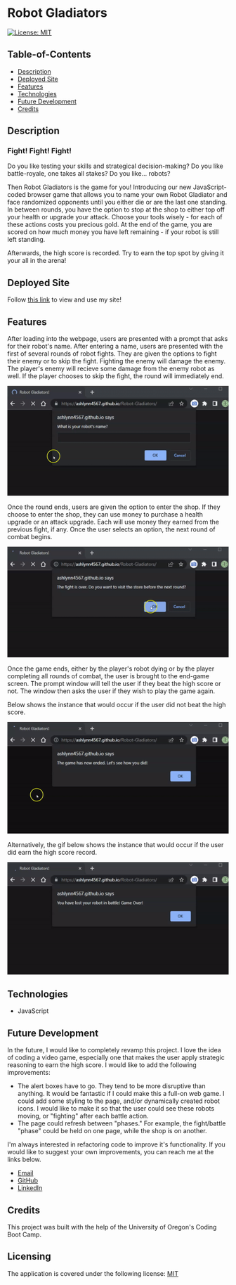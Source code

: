 # Robot Gladiators

[![License: MIT](https://img.shields.io/badge/License-MIT-yellow.svg)](https://opensource.org/licenses/MIT)

## Table-of-Contents

- [Description](#description)
- [Deployed Site](#deployed-site)
- [Features](#features)
- [Technologies](#technologies)
- [Future Development](#future-development)
- [Credits](#credits)

## Description

### Fight! Fight! Fight!

Do you like testing your skills and strategical decision-making? Do you like battle-royale, one takes all stakes? Do you like... robots?

Then Robot Gladiators is the game for you! Introducing our new JavaScript-coded browser game that allows you to name your own Robot Gladiator and face randomized opponents until you either die or are the last one standing. In between rounds, you have the option to stop at the shop to either top off your health or upgrade your attack. Choose your tools wisely - for each of these actions costs you precious gold. At the end of the game, you are scored on how much money you have left remaining - if your robot is still left standing.

Afterwards, the high score is recorded. Try to earn the top spot by giving it your all in the arena!

## Deployed Site

Follow [this link](https://ashlynn4567.github.io/Robot-Gladiators/) to view and use my site!

## Features

After loading into the webpage, users are presented with a prompt that asks for their robot's name. After entering a name, users are presented with the first of several rounds of robot fights. They are given the options to fight their enemy or to skip the fight. Fighting the enemy will damage the enemy. The player's enemy will recieve some damage from the enemy robot as well. If the player chooses to skip the fight, the round will immediately end.

<p align="center">
<img alt="A demonstration gif showing how the user nagivates through the alert panels. The user must name their robot, then the game starts. During each round of robot gladiators, users have the option to stay and fight or skip the fight entirely. " src="./assets/images/robot-gladiators-demo.gif"/>
</p>

Once the round ends, users are given the option to enter the shop. If they choose to enter the shop, they can use money to purchase a health upgrade or an attack upgrade. Each will use money they earned from the previous fight, if any. Once the user selects an option, the next round of combat begins.

<p align="center">
<img alt="A demonstration gif showing that the user can enter the shop in between rounds of combat. In the shop, they can choose to upgrade their health or their attack. After the user selects an option, the next round of combat begins." src="./assets/images/robot-gladiators-demo-2.gif"/>
</p>

Once the game ends, either by the player's robot dying or by the player completing all rounds of combat, the user is brought to the end-game screen. The prompt window will tell the user if they beat the high score or not. The window then asks the user if they wish to play the game again.

Below shows the instance that would occur if the user did not beat the high score.

<p align="center">
<img alt="A demonstration gif showing the user navigating through the end-game screen. It will tell the user if they beat the current high score or not, and then ask the user if they wish to play again. This gif shows that the user did not earn the high score." src="./assets/images/robot-gladiators-demo-3.gif"/>
</p>

Alternatively, the gif below shows the instance that would occur if the user did earn the high score record.

<p align="center">
<img alt="A demonstration gif showing the user navigating through the end-game screen. It will tell the user if they beat the current high score or not, and then ask the user if they wish to play again. This gif shows that the user did earn the high score." src="./assets/images/robot-gladiators-demo-4.gif"/>
</p>

## Technologies

- JavaScript

## Future Development

In the future, I would like to completely revamp this project. I love the idea of coding a video game, especially one that makes the user apply strategic reasoning to earn the high score. I would like to add the following improvements:

- The alert boxes have to go. They tend to be more disruptive than anything. It would be fantastic if I could make this a full-on web game. I could add some styling to the page, and/or dynamically created robot icons. I would like to make it so that the user could see these robots moving, or "fighting" after each battle action.
- The page could refresh between "phases." For example, the fight/battle "phase" could be held on one page, while the shop is on another.

I'm always interested in refactoring code to improve it's functionality. If you would like to suggest your own improvements, you can reach me at the links below.

- <a href="mailto:ashleylynnsmith.dev@gmail.com">Email</a>
- <a href="https://github.com/ashlynn4567">GitHub</a>
- <a href="https://www.linkedin.com/in/ashley-lynn-smith/">LinkedIn</a>

## Credits

This project was built with the help of the University of Oregon's Coding Boot Camp.

## Licensing

The application is covered under the following license: [MIT](https://opensource.org/licenses/MIT)
